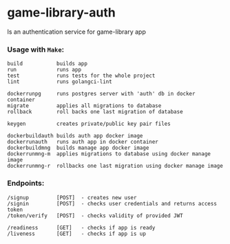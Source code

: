 # game-library-auth
Is an authentication service for game-library app

### Usage with `Make`:
    build           builds app
    run             runs app
    test            runs tests for the whole project
    lint            runs golangci-lint

    dockerrunpg     runs postgres server with 'auth' db in docker container
    migrate         applies all migrations to database
    rollback        roll backs one last migration of database

    keygen          creates private/public key pair files

    dockerbuildauth builds auth app docker image
    dockerrunauth   runs auth app in docker container
    dockerbuildmng  builds manage app docker image
    dockerrunmng-m  applies migrations to database using docker manage image
    dockerrunmng-r  rollbacks one last migration using docker manage image

### Endpoints:
    /signup         [POST]  - creates new user
    /signin         [POST]  - checks user credentials and returns access token
    /token/verify   [POST]  - checks validity of provided JWT

    /readiness      [GET]   - checks if app is ready
    /liveness       [GET]   - checks if app is up
